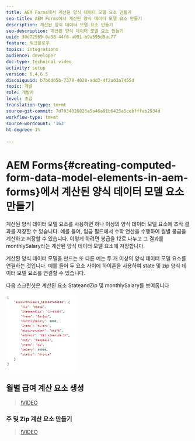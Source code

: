 ```yaml
---
title: AEM Forms에서 계산된 양식 데이터 모델 요소 만들기
seo-title: AEM Forms에서 계산된 양식 데이터 모델 요소 만들기
description: 계산된 양식 데이터 모델 요소 만들기
seo-description: 계산된 양식 데이터 모델 요소 만들기
uuid: 30d72569-6a38-44f6-a091-b9a595d5ac77
feature: 워크플로우
topics: integrations
audience: developer
doc-type: technical video
activity: setup
version: 6.4,6.5
discoiquuid: b7b6d05b-7378-4028-add3-4f2a03a7455d
topic: 개발
role: 개발자
level: 초급
translation-type: tm+mt
source-git-commit: 7d7034026826a5a46a91b6425a5cebfffab2934d
workflow-type: tm+mt
source-wordcount: '163'
ht-degree: 1%

---
```



# AEM Forms{#creating-computed-form-data-model-elements-in-aem-forms}에서 계산된 양식 데이터 모델 요소 만들기

계산된 양식 데이터 모델 요소를 사용하면 하나 이상의 양식 데이터 모델 요소에 조작 결과를 저장할 수 있습니다. 예를 들어, 임금 필드에서 수학 연산을 수행하여 월별 봉급을 계산하고 저장할 수 있습니다. 이렇게 하려면 봉급을 12로 나누고 그 결과를 monthlySalary라는 계산된 양식 데이터 모델 요소에 저장합니다.

계산된 양식 데이터 모델을 만드는 또 다른 예는 두 개 이상의 양식 데이터 모델 요소를 연결하는 것입니다. 예를 들어 두 요소 사이에 하이픈을 사용하여 state 및 zip 양식 데이터 모델 요소를 연결할 수 있습니다.

다음 스크린샷은 계산된 요소 StateandZip 및 monthlySalary를 보여줍니다

![componedfdmelement](assets/computedfdmelement.gif)

## 월별 급여 계산 요소 생성

>[!VIDEO](https://video.tv.adobe.com/v/23855?quality=9&learn=on)

### 주 및 Zip 계산 요소 만들기

>[!VIDEO](https://video.tv.adobe.com/v/23856/?quality=9&learn=on)

